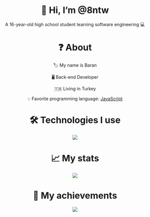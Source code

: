 <div align="center">
<h1> 👋 Hi, I’m @8ntw </h1>
<p> A 16-year-old high school student learning software engineering 💻 </p>
  
<h1> ❓ About </h1>
  <p> 🏷 My name is Baran </p>
  <p> 🖥 Back-end Developer </p>
  <p> 🇹🇷 Living in Turkey </p>
  <p> 💡 Favorite programming language: <a href="https://en.wikipedia.org/wiki/JavaScript">JavaScript</a> </p>

<h1> 🛠 Technologies I use </h1>
<img src="https://skillicons.dev/icons?i=js,ts,cs,nodejs,fastify,mongodb,vscode&theme=dark" />

<h1> 📈 My stats </h1>
<img src="https://github-readme-stats.vercel.app/api?username=8ntw&show_icons=true&theme=dark" />

<h1> 💎 My achievements </h1>
<img src="https://github-profile-trophy.vercel.app/?username=8ntw&theme=onedark" />
</div>
